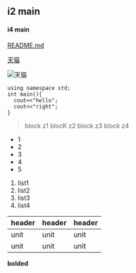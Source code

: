 ## i2 main

#### i4 main

[README.md](README.md)

[天猫](www.tmall.com)

![天猫](jd.jpg "天猫")

```
using namespace std;
int main(){
  cout<<"hello";
  cout<<"right";
}
````









> block z1
> blocK z2
> block z3
> block z4
 
 
 
 
 
 
 
 
 
 
 
 
 
 
 - 1
 - 2
 - 3
 - 4
 - 5
 
 
 
 1. list1
 2. list2
 3. list3
 4. list4
 
 | header | header | header |
 | ---- | ---- | ---- |
 | unit | unit | unit |
 | unit | unit | unit |

**bolded**
